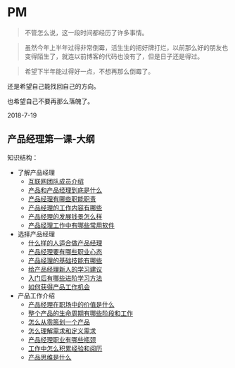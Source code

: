 # PM

> 不管怎么说，这一段时间都经历了许多事情。

> 虽然今年上半年过得非常倒霉，活生生的把好牌打烂，以前那么好的朋友也变得陌生了，就连以前博客的代码也没有了，但是日子还是得过。

> 希望下半年能过得好一点，不想再那么倒霉了。

还是希望自己能找回自己的方向。

也希望自己不要再那么落魄了。

2018-7-19

## 产品经理第一课-大纲

知识结构：

- 了解产品经理
  - [互联网团队成员介绍](https://github.com/FRANKIETANG/PM/blob/master/产品经理第一课/互联网团队成员介绍.md)
  - [产品和产品经理到底是什么](https://github.com/FRANKIETANG/PM/blob/master/产品经理第一课/产品和产品经理到底是什么.md)
  - [产品经理有哪些职能职责](https://github.com/FRANKIETANG/PM/blob/master/产品经理第一课/产品经理有哪些职能职责.md)
  - [产品经理的工作内容有哪些](https://github.com/FRANKIETANG/PM/blob/master/产品经理第一课/产品经理的工作内容有哪些.md)
  - [产品经理的发展钱景怎么样](https://github.com/FRANKIETANG/PM/blob/master/产品经理第一课/产品经理的发展钱景怎么样.md)
  - [产品经理工作中有哪些常用软件](https://github.com/FRANKIETANG/PM/blob/master/产品经理第一课/产品经理工作中有哪些常用软件.md)
- 选择产品经理
  - [什么样的人适合做产品经理](https://github.com/FRANKIETANG/PM/blob/master/产品经理第一课/什么样的人适合做产品经理.md)
  - [产品经理要有哪些职业心态](https://github.com/FRANKIETANG/PM/blob/master/产品经理第一课/产品经理要有哪些职业心态.md)
  - [产品经理的基础技能有哪些](https://github.com/FRANKIETANG/PM/blob/master/产品经理第一课/产品经理的基础技能有哪些.md)
  - [给产品经理新人的学习建议](https://github.com/FRANKIETANG/PM/blob/master/产品经理第一课/给产品经理新人的学习建议.md)
  - [入门后有哪些进阶学习方法](https://github.com/FRANKIETANG/PM/blob/master/产品经理第一课/入门后有哪些进阶学习方法.md)
  - [如何获得产品工作机会](https://github.com/FRANKIETANG/PM/blob/master/产品经理第一课/如何获得产品工作机会.md)
- 产品工作介绍
  - [产品经理在职场中的价值是什么](https://github.com/FRANKIETANG/PM/blob/master/产品经理第一课/产品经理在职场中的价值是什么.md)
  - [整个产品的生命周期有哪些阶段和工作](https://github.com/FRANKIETANG/PM/blob/master/产品经理第一课/整个产品的生命周期有哪些阶段和工作.md)
  - [怎么从零策划一个产品](https://github.com/FRANKIETANG/PM/blob/master/产品经理第一课/怎么从零策划一个产品.md)
  - [怎么理解需求和定义需求](https://github.com/FRANKIETANG/PM/blob/master/产品经理第一课/怎么理解需求和定义需求.md)
  - [产品经理职业有哪些瓶颈](https://github.com/FRANKIETANG/PM/blob/master/产品经理第一课/产品经理职业有哪些瓶颈.md)
  - [工作中怎么积累经验和阅历](https://github.com/FRANKIETANG/PM/blob/master/产品经理第一课/工作中怎么积累经验和阅历.md)
  - [产品思维是什么](https://github.com/FRANKIETANG/PM/blob/master/产品经理第一课/产品思维是什么.md)
